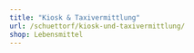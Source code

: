 ```yaml
---
title: "Kiosk & Taxivermittlung"
url: /schuettorf/kiosk-und-taxivermittlung/
shop: Lebensmittel
---
```


